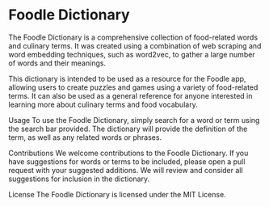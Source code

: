 # Foodle Dictionary

The Foodle Dictionary is a comprehensive collection of food-related words and culinary terms. It was created using a combination of web scraping and word embedding techniques, such as word2vec, to gather a large number of words and their meanings.

This dictionary is intended to be used as a resource for the Foodle app, allowing users to create puzzles and games using a variety of food-related terms. It can also be used as a general reference for anyone interested in learning more about culinary terms and food vocabulary.

Usage
To use the Foodle Dictionary, simply search for a word or term using the search bar provided. The dictionary will provide the definition of the term, as well as any related words or phrases.

Contributions
We welcome contributions to the Foodle Dictionary. If you have suggestions for words or terms to be included, please open a pull request with your suggested additions. We will review and consider all suggestions for inclusion in the dictionary.

License
The Foodle Dictionary is licensed under the MIT License.
